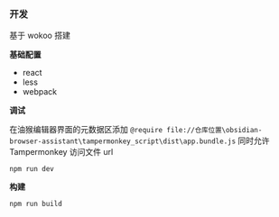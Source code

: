 ### 开发

基于 wokoo 搭建

**基础配置**

-   react
-   less
-   webpack

**调试**

在油猴编辑器界面的元数据区添加 `@require file://仓库位置\obsidian-browser-assistant\tampermonkey_script\dist\app.bundle.js` 同时允许 Tampermonkey 访问文件 url

```shell
npm run dev
```

**构建**

```shell
npm run build
```
